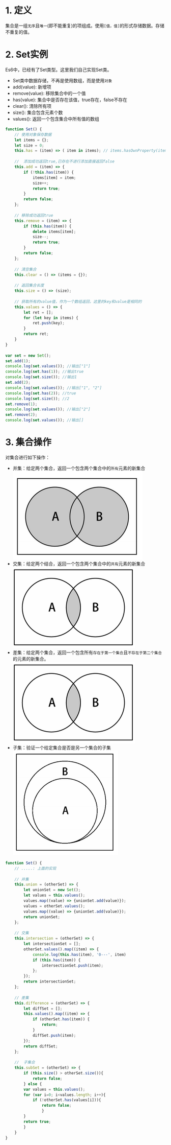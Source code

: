 # 1. 定义
集合是一组`无序`且`唯一`(即不能重复)的项组成。使用`[值，值]`的形式存储数据。存储不重复的值。

# 2. Set实例
Es6中，已经有了Set类型。这里我们自己实现Set类。<br>
- Set类中数据存储，不再是使用数组，而是使用`对象`
- add(value): 新增项
- remove(value): 移除集合中的一个值
- has(value): 集合中是否存在该值，true存在，false不存在
- clear(): 清除所有项
- size(): 集合包含元素个数
- values(): 返回一个包含集合中所有值的数组<br>
```javascript
function Set() {
    // 使用对象保存数据
    let items = {};
    let size = 0;
    this.has = (item) => ( item in items); // items.hasOwnProperty(item)

    //  添加成功返回true,已存在不进行添加直接返回false
    this.add = (item) => {
        if (!this.has(item)) {
            items[item] = item;
            size++;
            return true;
        }
        return false;
    };

    // 移除成功返回true
    this.remove = (item) => {
        if (this.has(item)) {
            delete items[item];
            size--;
            return true;
        }
        return false;
    };

    // 清空集合
    this.clear = () => (items = {});

    // 返回集合长度
    this.size = () => (size);
    
    // 获取所有的value值，作为一个数组返回，这里的key和value是相同的
    this.values = () => {
        let ret = [];
        for (let key in items) {
            ret.push(key);
        }
        return ret;
    }
}

var set = new Set();
set.add(1);
console.log(set.values()); //输出["1"]
console.log(set.has(1)); //输出true
console.log(set.size()); //输出1
set.add(2);
console.log(set.values()); //输出["1", "2"]
console.log(set.has(2)); //true
console.log(set.size()); //2
set.remove(1);
console.log(set.values()); //输出["2"]
set.remove(2);
console.log(set.values()); //输出[]
```
# 3. 集合操作
对集合进行如下操作：<br>
- 并集：给定两个集合，返回一个包含两个集合中的`所有`元素的新集合<br>
![](./assets/14.png)<br>
- 交集：给定两个结合，返回一个包含两个集合中的`共有`元素的新集合<br>
![](./assets/15.png)<br>
- 差集：给定两个集合，返回一个包含所有`存在于第一个集合`且`不存在于第二个集合`的元素的新集合。<br>
![](./assets/15.png)<br>
- 子集：验证一个给定集合是否是另一个集合的子集<br>
![](./assets/17.png)<br>
```javascript
function Set() {
    // .....: 上面的实现

    // 并集
    this.union = (otherSet) => {
        let unionSet = new Set();
        let values = this.values();
        values.map((value) => {unionSet.add(value)});
        values = otherSet.values();
        values.map((value) => {unionSet.add(value)});
        return unionSet;
    };

    // 交集
    this.intersection = (otherSet) => {
        let intersectionSet = [];
        otherSet.values().map((item) => {
            console.log(this.has(item), '0---', item)
            if (this.has(item)) {
                intersectionSet.push(item);
            };
        });
        return intersectionSet;
    };

    // 差集
    this.difference = (otherSet) => {
        let diffSet = [];
        this.values().map((item) => {
            if (otherSet.has(item)) {
                return;
            }
            diffSet.push(item);
        });
        return diffSet;
    };

    //  子集合
    this.subSet = (otherSet) => {
        if (this.size() > otherSet.size()){
            return false;
        } else {
        var values = this.values();
        for (var i=0; i<values.length; i++){
            if (!otherSet.has(values[i])){
                return false;
                }
        }
        return true;
        }
    }
}
```